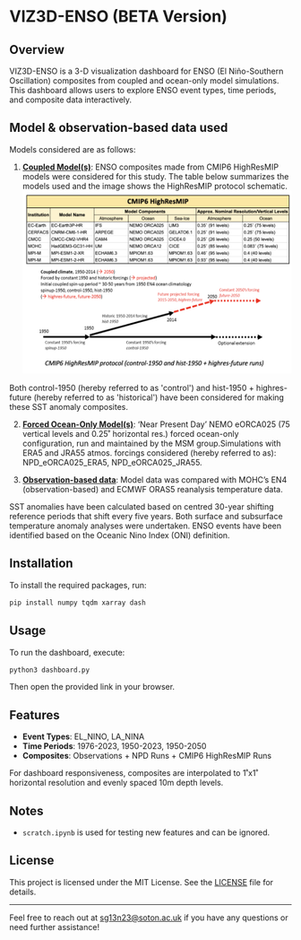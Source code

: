 # VIZ3D-ENSO (BETA Version)

## Overview

VIZ3D-ENSO is a 3-D visualization dashboard for ENSO (El Niño-Southern Oscillation) composites from coupled and ocean-only model simulations. This dashboard allows users to explore ENSO event types, time periods, and composite data interactively.

## Model & observation-based data used

Models considered are as follows:

1. **<ins>Coupled Model(s)</ins>**: ENSO composites made from CMIP6 HighResMIP models were considered for this study. The table below summarizes the models used and the image shows the HighResMIP protocol schematic.
![Table containing details of CMIP6 HighResMIP runs used and the HighResMIP protocol schematic](readme_image.png)

Both control-1950 (hereby referred to as 'control') and hist-1950 + highres-future (hereby referred to as 'historical') have been considered for making these SST anomaly composites.

2. **<ins>Forced Ocean-Only Model(s)</ins>**: ‘Near Present Day’ NEMO eORCA025 (75 vertical levels and 0.25˚ horizontal res.) forced ocean-only configuration, run and maintained by the MSM group.Simulations with ERA5 and JRA55 atmos. forcings considered (hereby referred to as): NPD_eORCA025_ERA5, NPD_eORCA025_JRA55.

3. **<ins>Observation-based data</ins>**: Model data was compared with MOHC’s EN4 (observation-based) and ECMWF ORAS5 reanalysis temperature data.

SST anomalies have been calculated based on centred 30-year shifting reference periods that shift every five years. Both surface and subsurface temperature anomaly analyses were undertaken. ENSO events have been identified based on the Oceanic Nino Index (ONI) definition.

## Installation

To install the required packages, run:
```bash
pip install numpy tqdm xarray dash
```

## Usage

To run the dashboard, execute:
```bash
python3 dashboard.py
```
Then open the provided link in your browser.

## Features

- **Event Types**: EL_NINO, LA_NINA
- **Time Periods**: 1976-2023, 1950-2023, 1950-2050
- **Composites**: Observations + NPD Runs + CMIP6 HighResMIP Runs

For dashboard responsiveness, composites are interpolated to 1˚x1˚ horizontal resolution and evenly spaced 10m depth levels.

## Notes

- `scratch.ipynb` is used for testing new features and can be ignored.

## License

This project is licensed under the MIT License. See the [LICENSE](LICENSE) file for details.

---
Feel free to reach out at sg13n23@soton.ac.uk if you have any questions or need further assistance!